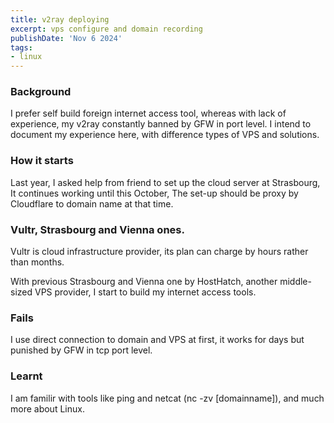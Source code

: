 ```yaml
---
title: v2ray deploying
excerpt: vps configure and domain recording
publishDate: 'Nov 6 2024'
tags:
- linux
---
```


### Background
I prefer self build foreign internet access tool, whereas with lack of experience, my v2ray constantly banned by GFW in port level.
I intend to document my experience here, with difference types of VPS and solutions.

### How it starts
Last year, I asked help from friend to set up the cloud server at Strasbourg, It continues working until this October, The set-up should be proxy by Cloudflare to domain name at that time.

### Vultr, Strasbourg and Vienna ones.
Vultr is cloud infrastructure provider, its plan can charge by hours rather than months.

With previous Strasbourg and Vienna one by HostHatch, another middle-sized VPS provider, I start to build my internet access tools.

### Fails
I use direct connection to domain and VPS at first, it works for days but punished by GFW in tcp port level.

### Learnt
I am familir with tools like ping and netcat (nc -zv [domainname]), and much more about Linux.